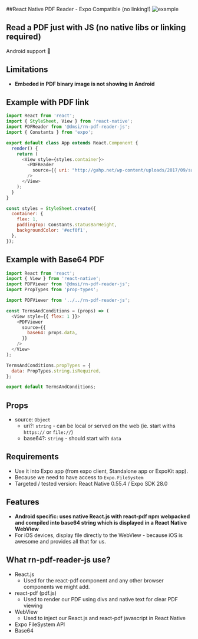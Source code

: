 ##React Native PDF Reader - Expo Compatible (no linking!)
![example](https://thumbs.gfycat.com/DeadPoisedBrownbutterfly-max-14mb.gif)

## Read a PDF just with JS (no native libs or linking required)
Android support 🚀

## Limitations
- **Embeded in PDF binary image is not showing in Android** 

## Example with PDF link

```javascript
import React from 'react';
import { StyleSheet, View } from 'react-native';
import PDFReader from '@dmsi/rn-pdf-reader-js';
import { Constants } from 'expo';

export default class App extends React.Component {
  render() {
    return (
      <View style={styles.container}>
        <PDFReader
          source={{ uri: "http://gahp.net/wp-content/uploads/2017/09/sample.pdf" }}
        />
      </View>
    );
  }
}

const styles = StyleSheet.create({
  container: {
    flex: 1,
    paddingTop: Constants.statusBarHeight,
    backgroundColor: '#ecf0f1',
  },
});
```
## Example with Base64 PDF
```javascript
import React from 'react';
import { View } from 'react-native';
import PDFViewer from '@dmsi/rn-pdf-reader-js';
import PropTypes from 'prop-types';

import PDFViewer from '../../rn-pdf-reader-js';

const TermsAndConditions = (props) => (
  <View style={{ flex: 1 }}>
    <PDFViewer
      source={{
        base64: props.data,
      }}
    />
  </View>
);

TermsAndConditions.propTypes = {
  data: PropTypes.string.isRequired,
};

export default TermsAndConditions;

```
## Props
* source: `Object`
  * uri?: `string` - can be local or served on the web (ie. start withs `https://` or `file://`)
  * base64?: `string` - should start with `data`

## Requirements
* Use it into Expo app (from expo client, Standalone app or ExpoKit app).
* Because we need to have access to `Expo.FileSystem`
* Targeted / tested version: React Native 0.55.4 / Expo SDK 28.0

## Features
* **Android specific: uses native React.js with react-pdf npm webpacked and compiled into base64 string which is displayed in a React Native WebView**
* For iOS devices, display file directly to the WebView - because iOS is awesome and provides all that for us.

## What rn-pdf-reader-js use?
* React.js
  * Used for the react-pdf component and any other browser components we might add.
* react-pdf (pdf.js) 
  * Used to render our PDF using divs and native text for clear PDF viewing
* WebView
  * Used to inject our React.js and react-pdf javascript in React Native
* Expo FileSystem API
* Base64

